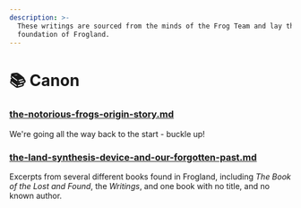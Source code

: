 ```yaml
---
description: >-
  These writings are sourced from the minds of the Frog Team and lay the
  foundation of Frogland.
---
```


# 📚 Canon

### [the-notorious-frogs-origin-story.md](the-notorious-frogs-origin-story.md "mention")

We're going all the way back to the start - buckle up!&#x20;

### [the-land-synthesis-device-and-our-forgotten-past.md](the-land-synthesis-device-and-our-forgotten-past.md "mention")

Excerpts from several different books found in Frogland, including _The Book of the Lost and Found_, the _Writings_, and one book with no title, and no known author. &#x20;
